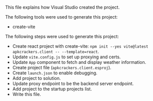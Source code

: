 This file explains how Visual Studio created the project.

The following tools were used to generate this project:
- create-vite

The following steps were used to generate this project:
- Create react project with create-vite: `npm init --yes vite@latest apkcrackers.client -- --template=react`.
- Update `vite.config.js` to set up proxying and certs.
- Update `App` component to fetch and display weather information.
- Create project file (`apkcrackers.client.esproj`).
- Create `launch.json` to enable debugging.
- Add project to solution.
- Update proxy endpoint to be the backend server endpoint.
- Add project to the startup projects list.
- Write this file.
